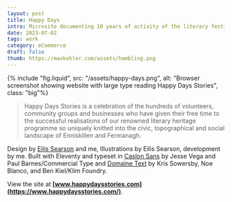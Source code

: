 ```yaml
---
layout: post
title: Happy Days
intro: Microsite documenting 10 years of activity of the literary festival in Enniskillen, County Fermanagh.
date: 2023-07-02
tags: work
category: eCommerce
draft: false
thumb: https://maxkohler.com/assets/hambling.png
---
```


{% include "fig.liquid", src: "/assets/happy-days.png", alt: "Browser screenshot showing website with large type reading Happy Days Stories", class: "big"%}

> Happy Days Stories is a celebration of the hundreds of volunteers, community groups and businesses who have given their free time to the successful realisations of our renowned literary heritage programme so uniquely knitted into the civic, topographical and social landscape of Enniskillen and Fermanagh.

Design by [Eilis Searson](https://www.eilissearson.com/) and me, Illustrations by Eilis Searson, development by me. Built with Eleventy and typeset in [Caslon Sans](https://commercialtype.com/catalog/caslon_sans_shaded) by Jesse Vega and Paul Barnes/Commercial Type and [Domaine Text](https://klim.co.nz/retail-fonts/domaine-text/) by Kris Sowersby, Noe Blanco, and Ben Kiel/Klim Foundry.

View the site at **[www.happydaysstories.com](https://www.happydaysstories.com/)**.
